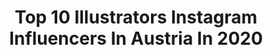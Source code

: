 ---
title: Top 10 Illustrators Instagram Influencers In Austria In 2020
description: >-
  Find top illustrators Instagram influencers in Austria in 2020. Most popular hashtags: #artprint #sketchbook #thankyou #bird.
platform: Instagram
profiles:
  - username: "stefankoidl"
    fullname: >-
      Stefan Koidl
    location: "Austria"
    followers: 192501
    engagement: 1548
    commentsToLikes: 0.009241
    id: ck0w3x0kpvptw0i19uc5lkr0w
    verified: false
    hashtags: "#artwar"
  - username: "julesboho.tattoo"
    fullname: >-
      Jules Boho
    location: "Austria"
    followers: 48936
    engagement: 214
    commentsToLikes: 0.015844
    id: ck0u83d8h6g4a0i196353gfnx
    verified: false
    hashtags: "#turtlepainting, #maoao, #goodmorning, #brokenheart"
  - username: "sarahlisahleb"
    fullname: >-
      Sarah-Lisa Hleb Illustration
    location: "Austria"
    followers: 8770
    engagement: 1568
    commentsToLikes: 0.041625
    id: ckaor16m4l9vo0i788uo68jvc
    verified: false
    hashtags: "#coloringcard, #artsagram, #artvsartist2020, #mothersday"
  - username: "ana___popescu"
    fullname: >-
      Ana Popescu
    location: "Austria"
    followers: 32308
    engagement: 823
    commentsToLikes: 0.008485
    id: ck8tdj6403ixh0j78sgxzbskh
    verified: false
    hashtags: "#molotowmarkers, #procreate, #arsenal, #visualdiary"
  - username: "helsinkimonamour"
    fullname: >-
      Myriam Van Neste
    location: "Austria"
    followers: 93246
    engagement: 287
    commentsToLikes: 0.013482
    id: ck0tzgzpiqe830i19v6lid18k
    verified: false
    hashtags: "#stayhomeandmakesomething, #myriamvannesteillu, #shopsmall, #supportsmallbusinesses"
  - username: "sofie_strasser"
    fullname: >-
      Sofie Strasser Blockprintpress
    location: "Austria"
    followers: 7770
    engagement: 611
    commentsToLikes: 0.018866
    id: ckap3m0rg3kck0i78iw2cz74w
    verified: false
    hashtags: "#tuba, #alpinewildlife, #liebende, #innsbruck"
  - username: "michaelhackerillustration"
    fullname: >-
      Michael Hacker
    location: "Austria"
    followers: 24730
    engagement: 262
    commentsToLikes: 0.022424
    id: ck0uaotrxcozx0i19r9t52a8w
    verified: false
    hashtags: "#customtoy, #tshirt, #foodinspector, #comicpanel"
  - username: "damare_draws"
    fullname: >-
      Damare
    location: "Austria"
    followers: 16762
    engagement: 3747
    commentsToLikes: 0.014381
    id: ck9wdi2g8fq2v0j78wrlsu97y
    verified: false
    hashtags: "#acnhraymond, #mattholt, #yaoi, #takeoutbox"
  - username: "petrabraunillustration"
    fullname: >-
      Petra Braun
    location: "Austria"
    followers: 44241
    engagement: 726
    commentsToLikes: 0.031226
    id: ck0u1ud4exzjd0i19d95zb7li
    verified: false
    hashtags: "#mondaymorningvibes, #mats, #catlove, #inthestars"
  - username: "kisakisenka"
    fullname: >-
      Vladimir Arhipkin
    location: "Austria"
    followers: 29446
    engagement: 165
    commentsToLikes: 0.014854
    id: ckaoucgwozov40i78vdeh4erf
    verified: false
    hashtags: "#tattoomagazine, #illustration, #tattoosleeve, #tattooconvention"
---